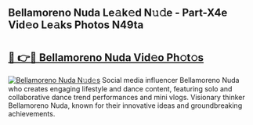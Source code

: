 ## Bellamoreno Nuda Le𝚊k𝚎d N𝚞𝚍e - Part-X4e Vid𝚎o Le𝚊ks Photos N49ta

# <h2><a href="http://fbbxhz.evod.top/?m=Bellamoreno+Nuda">🔗 👉🔴 Bellamoreno Nuda Vid𝚎o Ph𝚘t𝚘s</a></h2>

[![Bellamoreno Nuda N𝚞d𝚎s](https://i.imgur.com/8V9OHl7.gif)](http://fbbxhz.evod.top/?m=Bellamoreno+Nuda)
Social media influencer Bellamoreno Nuda who creates engaging lifestyle and dance content, featuring solo and collaborative dance trend performances and mini vlogs. Visionary thinker Bellamoreno Nuda, known for their innovative ideas and groundbreaking achievements. 
